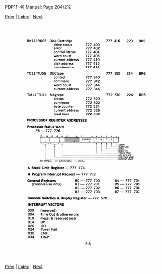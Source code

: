 PDP11-40 Manual: Page 204/212

[Prev](pdp11-40-000203.html) | [Index](index.html) | [Next](pdp11-40-000205.html)

![](pdp11-40-000204.gif)

[Prev](pdp11-40-000203.html) | [Index](index.html) | [Next](pdp11-40-000205.html)

